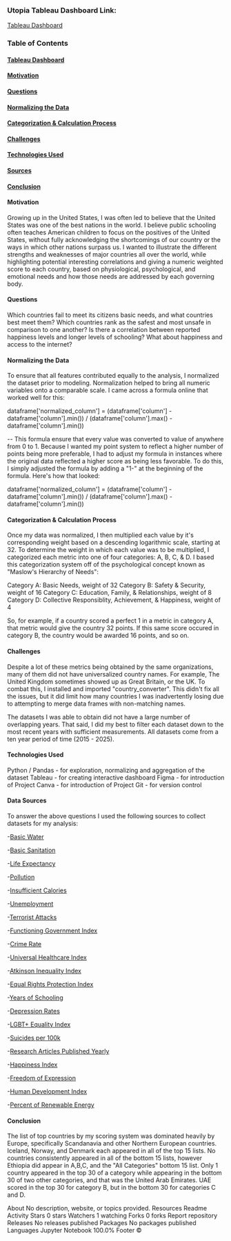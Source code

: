 ### Utopia Tableau Dashboard Link: 
[Tableau Dashboard](https://public.tableau.com/views/UtopiaFinalProject/MainPage?:language=en-US&publish=yes&:sid=&:redirect=auth&:display_count=n&:origin=viz_share_link)



### Table of Contents
#### [Tableau Dashboard](#utopia-tableau-dashboard-link)
#### [Motivation](#motivation-1motivation)
#### [Questions](#conclusion-1)
#### [Normalizing the Data](#normalizing-the-data-1)
#### [Categorization & Calculation Process](#categorization--calculation-process-1)
#### [Challenges](#challenges-1)
#### [Technologies Used](#technologies-used-1)
#### [Sources](#data-sources)
#### [Conclusion](#conclusion-1)




#### Motivation
Growing up in the United States, I was often led to believe that the United States was one of the best nations in the world.  I believe public schooling often teaches American children to focus on the positives of the United States, without fully acknowledging the shortcomings of our country or the ways in which other nations surpass us.  I wanted to illustrate the different strengths and weaknesses of major countries all over the world, while highlighting potential interesting correlations and giving a numeric weighted score to each country, based on physiological, psychological, and emotional needs and how those needs are addressed by each governing body.


#### Questions

Which countries fail to meet its citizens basic needs, and what countries best meet them?
Which countries rank as the safest and most unsafe in comparison to one another?
Is there a correlation between reported happiness levels and longer levels of schooling? What about happiness and access to the internet?

#### Normalizing the Data

To ensure that all features contributed equally to the analysis, I normalized the dataset prior to modeling. Normalization helped to bring all numeric variables onto a comparable scale. I came across a formula online that worked well for this:

dataframe['normalized_column'] = (dataframe['column']   - dataframe['column'].min()) / (dataframe['column'].max() - dataframe['column'].min())

--
This formula ensure that every value was converted to value of anywhere from 0 to 1. Because I wanted my point system to reflect a higher number of points being more preferable, I had to adjust my formula in instances where the original data reflected a higher score as being less favorable. To do this, I simply adjusted the formula by adding a "1-" at the beginning of the formula. Here's how that looked:

dataframe['normalized_column'] = (dataframe['column']   - dataframe['column'].min()) / (dataframe['column'].max() - dataframe['column'].min())

#### Categorization & Calculation Process

Once my data was normalized, I then multiplied each value by it's corresponding weight based on a descending logarithmic scale, starting at 32. To determine the weight in which each value was to be multiplied, I categorized each metric into one of four categories: A, B, C, & D. I based this categorization system off of the psychological concept known as "Maslow's Hierarchy of Needs": 

Category A: Basic Needs, weight of 32
Category B: Safety & Security, weight of 16
Category C: Education, Family, & Relationships, weight of 8
Category D: Collective Responsiblity, Achievement, & Happiness, weight of 4

So, for example, if a country scored a perfect 1 in a metric in category A, that metric would give the country 32 points.  If this same score occured in category B, the country would be awarded 16 points, and so on.


#### Challenges

Despite a lot of these metrics being obtained by the same organizations, many of them did not have universalized country names. For example, The United Kingdom sometimes showed up as Great Britain, or the UK.  To combat this, I installed and imported "country_converter". This didn't fix all the issues, but it did limit how many countries I was inadvertently losing due to attempting to merge data frames with non-matching names.

The datasets I was able to obtain did not have a large number of overlapping years. That said, I did my best to filter each dataset down to the most recent years with sufficient measurements. All datasets come from a ten year period of time (2015 - 2025).


#### Technologies Used

Python / Pandas - for exploration, normalizing and aggregation of the dataset
Tableau - for creating interactive dashboard
Figma - for introduction of Project
Canva - for introduction of Project
Git - for version control

#### Data Sources
To answer the above questions I used the following sources to collect datasets for my analysis:

-[Basic Water](https://ourworldindata.org/grapher/population-using-at-least-basic-drinking-water)

-[Basic Sanitation](https://ourworldindata.org/grapher/share-using-safely-managed-sanitation)

-[Life Expectancy](https://ourworldindata.org/grapher/life-expectancy-hmd-unwpp?tab=table)

-[Pollution](https://ourworldindata.org/grapher/pm25-air-pollution)

-[Insufficient Calories](https://ourworldindata.org/grapher/number-calorie-diet-unaffordable)

-[Unemployment](https://ourworldindata.org/grapher/unemployment-rate)

-[Terrorist Attacks](https://ourworldindata.org/grapher/terrorist-attacks)

-[Functioning Government Index](https://ourworldindata.org/grapher/functioning-government-index-eiu)

-[Crime Rate](https://worldpopulationreview.com/country-rankings/crime-rate-by-country)

-[Universal Healthcare Index](https://ourworldindata.org/grapher/universal-health-coverage-index)

-[Atkinson Inequality Index](https://ourworldindata.org/grapher/income-inequality-atkinson-index-undp)

-[Equal Rights Protection Index](https://ourworldindata.org/grapher/equal-rights-protection-index)

-[Years of Schooling](https://ourworldindata.org/grapher/mean-years-of-schooling-long-run)

-[Depression Rates](https://ourworldindata.org/grapher/depressive-disorders-prevalence-ihme)

-[LGBT+ Equality Index](https://ourworldindata.org/grapher/lgbt-legal-equality-index)

-[Suicides per 100k](https://ourworldindata.org/suicide)

-[Research Articles Published Yearly](https://ourworldindata.org/grapher/scientific-publications-per-million)

-[Happiness Index](https://ourworldindata.org/grapher/happiness-cantril-ladder)

-[Freedom of Expression](https://ourworldindata.org/grapher/freedom-of-expression-index)

-[Human Development Index](https://ourworldindata.org/grapher/human-development-index)

-[Percent of Renewable Energy](https://ourworldindata.org/grapher/share-electricity-renewables)

#### Conclusion

The list of top countries by my scoring system was dominated heavily by Europe, specifically Scandanavia and other Northern European countries.  Iceland, Norway, and Denmark each appeared in all of the top 15 lists. No countries consistently appeared in all of the bottom 15 lists, however Ethiopia did appear in A,B,C, and the "All Categories" bottom 15 list. Only 1 country appeared in the top 30 of a category while appearing in the bottom 30 of two other categories, and that was the United Arab Emirates.  UAE scored in the top 30 for category B, but in the bottom 30 for categories C and D.



About
No description, website, or topics provided.
Resources
 Readme
 Activity
Stars
 0 stars
Watchers
 1 watching
Forks
 0 forks
Report repository
Releases
No releases published
Packages
No packages published
Languages
Jupyter Notebook
100.0%
Footer
©